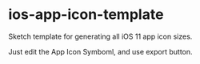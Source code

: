 # ios-app-icon-template

Sketch template for generating all iOS 11 app icon sizes.

Just edit the App Icon Symboml, and use export button.
